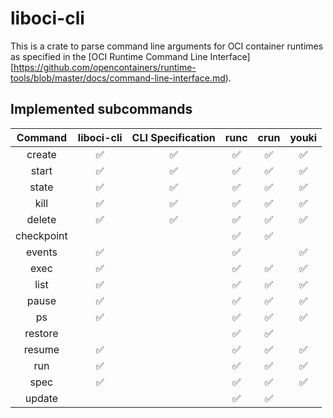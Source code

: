 # liboci-cli

This is a crate to parse command line arguments for OCI container
runtimes as specified in the [OCI Runtime Command Line
Interface][https://github.com/opencontainers/runtime-tools/blob/master/docs/command-line-interface.md).

## Implemented subcommands

| Command    | liboci-cli | CLI Specification | runc | crun | youki |
| :--------: | :--------: | :---------------: | :--: | :--: | :---: |
| create     | ✅         | ✅                | ✅   | ✅   | ✅    |
| start      | ✅         | ✅                | ✅   | ✅   | ✅    |
| state      | ✅         | ✅                | ✅   | ✅   | ✅    |
| kill       | ✅         | ✅                | ✅   | ✅   | ✅    |
| delete     | ✅         | ✅                | ✅   | ✅   | ✅    |
| checkpoint |            |                   | ✅   | ✅   |       |
| events     | ✅         |                   | ✅   |      | ✅    |
| exec       | ✅         |                   | ✅   | ✅   | ✅    |
| list       | ✅         |                   | ✅   | ✅   | ✅    |
| pause      | ✅         |                   | ✅   | ✅   | ✅    |
| ps         | ✅         |                   | ✅   | ✅   | ✅    |
| restore    |            |                   | ✅   | ✅   |       |
| resume     | ✅         |                   | ✅   | ✅   | ✅    |
| run        | ✅         |                   | ✅   | ✅   | ✅    |
| spec       | ✅         |                   | ✅   | ✅   | ✅    |
| update     |            |                   | ✅   | ✅   |       |
